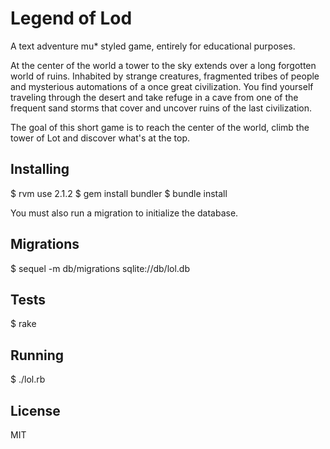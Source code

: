 # Legend of Lod #

A text adventure mu* styled game, entirely for educational purposes.

At the center of the world a tower to the sky extends over
a long forgotten world of ruins.  Inhabited by strange creatures,
fragmented tribes of people and mysterious automations of a once
great civilization.  You find yourself traveling through the
desert and take refuge in a cave from one of the frequent sand
storms that cover and uncover ruins of the last civilization.

The goal of this short game is to reach the center of the world,
climb the tower of Lot and discover what's at the top.

## Installing ##

$ rvm use 2.1.2
$ gem install bundler
$ bundle install

You must also run a migration to initialize the database.

## Migrations ##

$ sequel -m db/migrations sqlite://db/lol.db

## Tests ##

$ rake

## Running ##

$ ./lol.rb

## License ##

MIT
